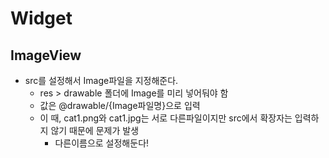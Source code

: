 # Widget

## ImageView

* src를 설정해서 Image파일을 지정해준다.
  * res > drawable 폴더에 Image를 미리 넣어둬야 함
  * 값은 @drawable/{Image파일명}으로 입력
  * 이 때, cat1.png와 cat1.jpg는 서로 다른파일이지만 src에서 확장자는 입력하지 않기 때문에 문제가 발생
    * 다른이름으로 설정해둔다!

